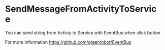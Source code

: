 # SendMessageFromActivityToService
You can send string from Activiy to Service with EventBus when click button

For more information https://github.com/greenrobot/EventBus
